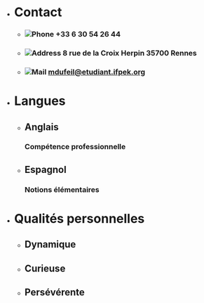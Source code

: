 - # Contact

  - ### ![Phone](fa-phone "fas-icon") +33 6 30 54 26 44

  - ### ![Address](fa-home "fas-icon") 8 rue de la Croix Herpin 35700 Rennes

  - ### ![Mail](fa-envelope "fas-icon") mdufeil@etudiant.ifpek.org


- # Langues

  - ## Anglais
    ### Compétence professionnelle

  - ## Espagnol
    ### Notions élémentaires


- # Qualités personnelles

  - ## Dynamique

  - ## Curieuse

  - ## Persévérente
